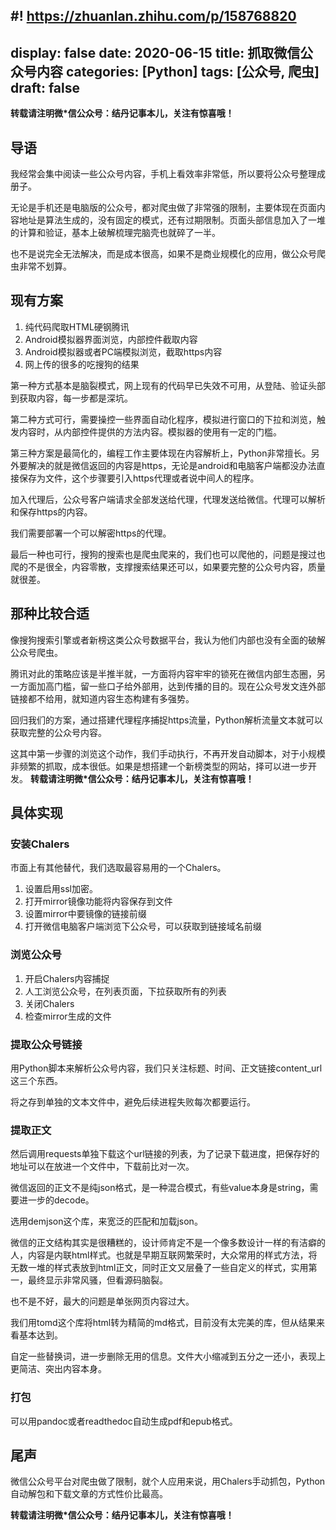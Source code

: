 #! https://zhuanlan.zhihu.com/p/158768820
---
display: false
date: 2020-06-15
title:  抓取微信公众号内容
categories: [Python]
tags: [公众号, 爬虫]
draft: false
---
**转载请注明微*信公众号：结丹记事本儿，关注有惊喜哦！**
## 导语

我经常会集中阅读一些公众号内容，手机上看效率非常低，所以要将公众号整理成册子。

无论是手机还是电脑版的公众号，都对爬虫做了非常强的限制，主要体现在页面内容地址是算法生成的，没有固定的模式，还有过期限制。页面头部信息加入了一堆的计算和验证，基本上破解梳理完脑壳也就碎了一半。

也不是说完全无法解决，而是成本很高，如果不是商业规模化的应用，做公众号爬虫非常不划算。

## 现有方案

1. 纯代码爬取HTML硬钢腾讯
2. Android模拟器界面浏览，内部控件截取内容
3. Android模拟器或者PC端模拟浏览，截取https内容
4. 网上传的很多的吃搜狗的结果

第一种方式基本是脑裂模式，网上现有的代码早已失效不可用，从登陆、验证头部到获取内容，每一步都是深坑。

第二种方式可行，需要操控一些界面自动化程序，模拟进行窗口的下拉和浏览，触发内容时，从内部控件提供的方法内容。模拟器的使用有一定的门槛。

第三种方案是最简化的，编程工作主要体现在内容解析上，Python非常擅长。另外要解决的就是微信返回的内容是https，无论是android和电脑客户端都没办法直接保存为文件，这个步骤要引入https代理或者说中间人的程序。

加入代理后，公众号客户端请求全部发送给代理，代理发送给微信。代理可以解析和保存https的内容。

我们需要部署一个可以解密https的代理。

最后一种也可行，搜狗的搜索也是爬虫爬来的，我们也可以爬他的，问题是搜过也爬的不是很全，内容零散，支撑搜索结果还可以，如果要完整的公众号内容，质量就很差。

## 那种比较合适

像搜狗搜索引擎或者新榜这类公众号数据平台，我认为他们内部也没有全面的破解公众号爬虫。

腾讯对此的策略应该是半推半就，一方面将内容牢牢的锁死在微信内部生态圈，另一方面加高门槛，留一些口子给外部用，达到传播的目的。现在公众号发文连外部链接都不给用，就知道内容生态构建有多强势。

回归我们的方案，通过搭建代理程序捕捉https流量，Python解析流量文本就可以获取完整的公众号内容。

这其中第一步骤的浏览这个动作，我们手动执行，不再开发自动脚本，对于小规模非频繁的抓取，成本很低。如果是想搭建一个新榜类型的网站，择可以进一步开发。
**转载请注明微*信公众号：结丹记事本儿，关注有惊喜哦！**

## 具体实现

### 安装Chalers

市面上有其他替代，我们选取最容易用的一个Chalers。

1. 设置启用ssl加密。
1. 打开mirror镜像功能将内容保存到文件
2. 设置mirror中要镜像的链接前缀
3. 打开微信电脑客户端浏览下公众号，可以获取到链接域名前缀

### 浏览公众号

1. 开启Chalers内容捕捉
2. 人工浏览公众号，在列表页面，下拉获取所有的列表
3. 关闭Chalers
4. 检查mirror生成的文件

### 提取公众号链接

用Python脚本来解析公众号内容，我们只关注标题、时间、正文链接content_url这三个东西。

将之存到单独的文本文件中，避免后续进程失败每次都要运行。

### 提取正文
然后调用requests单独下载这个url链接的列表，为了记录下载进度，把保存好的地址可以在放进一个文件中，下载前比对一次。

微信返回的正文不是纯json格式，是一种混合模式，有些value本身是string，需要进一步的decode。

选用demjson这个库，来宽泛的匹配和加载json。

微信的正文结构其实是很糟糕的，设计师肯定不是一个像多数设计一样的有洁癖的人，内容是内联html样式。也就是早期互联网繁荣时，大众常用的样式方法，将无数一堆的样式表放到html正文，同时正文又层叠了一些自定义的样式，实用第一，最终显示非常风骚，但看源码脑裂。

也不是不好，最大的问题是单张网页内容过大。

我们用tomd这个库将html转为精简的md格式，目前没有太完美的库，但从结果来看基本达到。

自定一些替换词，进一步删除无用的信息。文件大小缩减到五分之一还小，表现上更简洁、突出内容本身。

### 打包
可以用pandoc或者readthedoc自动生成pdf和epub格式。


## 尾声

微信公众号平台对爬虫做了限制，就个人应用来说，用Chalers手动抓包，Python自动解包和下载文章的方式性价比最高。

**转载请注明微*信公众号：结丹记事本儿，关注有惊喜哦！**
